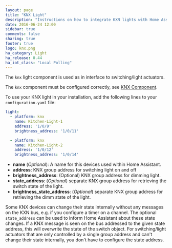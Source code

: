 ```yaml
---
layout: page
title: "KNX Light"
description: "Instructions on how to integrate KXN lights with Home Assistant."
date: 2016-06-24 12:00
sidebar: true
comments: false
sharing: true
footer: true
logo: knx.png
ha_category: Light
ha_release: 0.44 
ha_iot_class: "Local Polling"
---
```



The `knx` light component is used as in interface to switching/light actuators.

The `knx` component must be configured correctly, see [KNX Component](/components/knx).

To use your KNX light in your installation, add the following lines to your `configuration.yaml` file:

```yaml
light:
  - platform: knx
    name: Kitchen-Light-1
    address: '1/0/9'
    brightness_address: '1/0/11'

  - platform: knx
    name: Kitchen-Light-2
    address: '1/0/12'
    brightness_address: '1/0/14'
```

* **name** (*Optional*): A name for this devices used within Home Assistant.
* **address**: KNX group address for switching light on and off
* **brightness_address**: (Optional) KNX group address for dimming light.
* **state_address**: (*Optional*) separate KNX group address for retrieving the switch state of the light.
* **brightness_state_address**: (*Optional*) separate KNX group address for retrieving the dimm state of the light.

Some KNX devices can change their state internally without any messages on the KXN bus, e.g. if you configure a timer on a channel. The optional `state_address` can be used to inform Home Assistant about these state changes. If a KNX message is seen on the bus addressed to the given state address, this will overwrite the state of the switch object.
For switching/light actuators that are only controlled by a single group address and can't change their state internally, you don't have to configure the state address.
